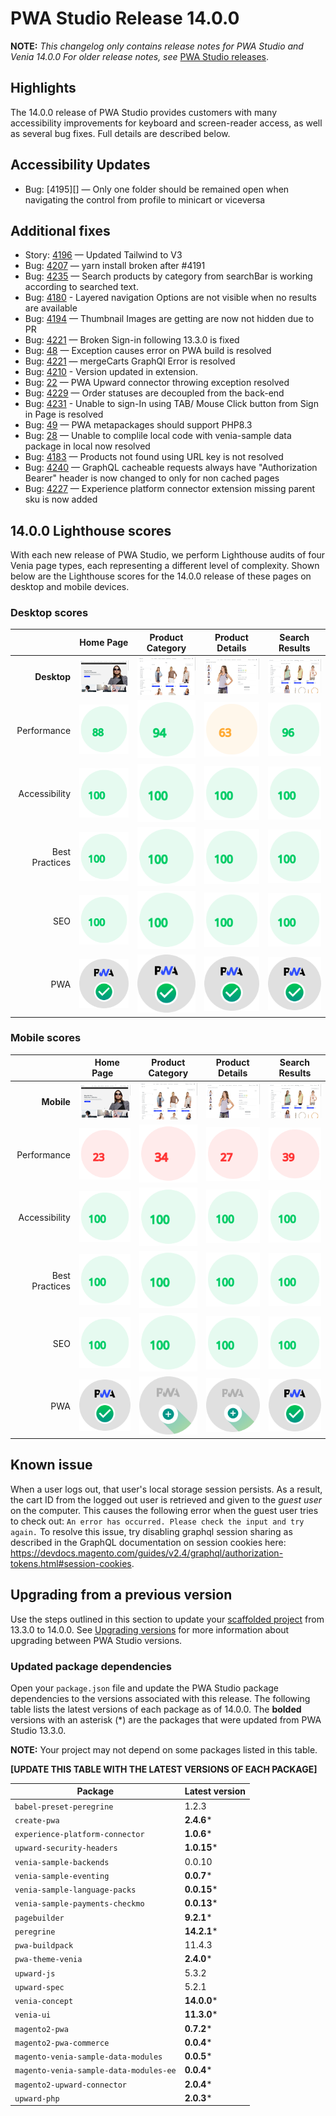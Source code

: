 # PWA Studio Release 14.0.0

**NOTE:**
_This changelog only contains release notes for PWA Studio and Venia 14.0.0_
_For older release notes, see_ [PWA Studio releases][].

## Highlights

The 14.0.0 release of PWA Studio provides customers with many accessibility improvements for keyboard and screen-reader access, as well as several bug fixes. Full details are described below.

## Accessibility Updates

-  Bug: [4195][] — Only one folder should be remained open when navigating the control from profile to minicart or viceversa

## Additional fixes

-  Story: [4196][] — Updated Tailwind to V3
-  Bug: [4207][] — yarn install broken after #4191
-  Bug: [4235][] — Search products by category from searchBar is working according to searched text.
-  Bug: [4180][] - Layered navigation Options are not visible when no results are available
-  Bug: [4194][] — Thumbnail Images are getting are now not hidden due to PR
-  Bug: [4221][] — Broken Sign-in following 13.3.0 is fixed
-  Bug: [48][] — Exception causes error on PWA build  is resolved
-  Bug: [4221][] — mergeCarts GraphQl Error is resolved
-  Bug: [4210][] - Version updated in extension.
-  Bug: [22][] — PWA Upward connector throwing exception resolved
-  Bug: [4229][] — Order statuses are decoupled from the back-end
-  Bug: [4231][] - Unable to sign-In using TAB/ Mouse Click button from Sign in Page is resolved
-  Bug: [49][] — PWA metapackages should support PHP8.3
-  Bug: [28][] — Unable to complile local code with venia-sample data package in local now resolved
-  Bug: [4183][] — Products not found using URL key is not resolved
-  Bug: [4240][] — GraphQL cacheable requests always have "Authorization Bearer" header is now changed to only for non cached pages
-  Bug: [4227][] — Experience platform connector extension missing parent sku is now added


## 14.0.0 Lighthouse scores

With each new release of PWA Studio, we perform Lighthouse audits of four Venia page types, each representing a different level of complexity. Shown below are the Lighthouse scores for the 14.0.0 release of these pages on desktop and mobile devices.

### Desktop scores

|                |            Home Page            |          Product Category           |          Product Details           |          Search Results           |
|---------------:|:-------------------------------:|:-----------------------------------:|:----------------------------------:|:---------------------------------:|
|    **Desktop** | ![](images/venia_page_home.png) | ![](images/venia_page_category.png) | ![](images/venia_page_details.png) | ![](images/venia_page_search.png) |
|    Performance |    ![](images/score_88.svg)     |      ![](images/score_94.svg)       |      ![](images/score_63.svg)      |     ![](images/score_96.svg)      |
|  Accessibility |    ![](images/score_100.svg)    |      ![](images/score_100.svg)      |     ![](images/score_100.svg)      |     ![](images/score_100.svg)     |
| Best Practices |    ![](images/score_100.svg)    |      ![](images/score_100.svg)      |     ![](images/score_100.svg)      |     ![](images/score_100.svg)     |
|            SEO |    ![](images/score_100.svg)    |      ![](images/score_100.svg)      |     ![](images/score_100.svg)      |     ![](images/score_100.svg)     |
|            PWA |   ![](images/pwa_perfect.svg)   |     ![](images/pwa_perfect.svg)     |    ![](images/pwa_perfect.svg)     |    ![](images/pwa_perfect.svg)     |

### Mobile scores

|                | &nbsp;&nbsp;Home Page&nbsp;&nbsp; |          Product Category           |          Product Details           |          Search Results           |
|---------------:|:---------------------------------:|:-----------------------------------:|:----------------------------------:|:---------------------------------:|
|     **Mobile** |  ![](images/venia_page_home.png)  | ![](images/venia_page_category.png) | ![](images/venia_page_details.png) | ![](images/venia_page_search.png) |
|    Performance |     ![](images/score_23.svg)      |      ![](images/score_34.svg)       |      ![](images/score_27.svg)      |     ![](images/score_39.svg)      |
|  Accessibility |     ![](images/score_100.svg)     |      ![](images/score_100.svg)      |     ![](images/score_100.svg)      |     ![](images/score_100.svg)     |
| Best Practices |     ![](images/score_100.svg)     |      ![](images/score_100.svg)      |     ![](images/score_100.svg)      |     ![](images/score_100.svg)     |
|            SEO |     ![](images/score_100.svg)     |      ![](images/score_100.svg)      |     ![](images/score_100.svg)      |     ![](images/score_100.svg)     |
|            PWA |    ![](images/pwa_perfect.svg)    |    ![](images/pwa_imperfect.svg)    |   ![](images/pwa_imperfect.svg)    |    ![](images/pwa_perfect.svg)    |


## Known issue

When a user logs out, that user's local storage session persists. As a result, the cart ID from the logged out user is retrieved and given to the _guest user_ on the computer. This causes the following error when the guest user tries to check out: `An error has occurred. Please check the input and try again.` To resolve this issue, try disabling graphql session sharing as described in the GraphQL documentation on session cookies here: https://devdocs.magento.com/guides/v2.4/graphql/authorization-tokens.html#session-cookies.

## Upgrading from a previous version

Use the steps outlined in this section to update your [scaffolded project][] from 13.3.0 to 14.0.0.
See [Upgrading versions][] for more information about upgrading between PWA Studio versions.

[scaffolded project]: https://developer.adobe.com/commerce/pwa-studio/tutorials/
[upgrading versions]: https://developer.adobe.com/commerce/pwa-studio/guides/upgrading-versions/

### Updated package dependencies

Open your `package.json` file and update the PWA Studio package dependencies to the versions associated with this release.
The following table lists the latest versions of each package as of 14.0.0. The **bolded** versions with an asterisk (*) are the packages that were updated from PWA Studio 13.3.0.

**NOTE:**
Your project may not depend on some packages listed in this table.

**[UPDATE THIS TABLE WITH THE LATEST VERSIONS OF EACH PACKAGE]**

| Package                                | Latest version |
|----------------------------------------|----------------|
| `babel-preset-peregrine`               | 1.2.3          |
| `create-pwa`                           | **2.4.6***     |
| `experience-platform-connector`        | **1.0.6***     |
| `upward-security-headers`              | **1.0.15***    |
| `venia-sample-backends`                | 0.0.10         |
| `venia-sample-eventing`                | **0.0.7***     |
| `venia-sample-language-packs`          | **0.0.15***    |
| `venia-sample-payments-checkmo`        | **0.0.13***    |
| `pagebuilder`                          | **9.2.1***     |
| `peregrine`                            | **14.2.1***    |
| `pwa-buildpack`                        | 11.4.3         |
| `pwa-theme-venia`                      | **2.4.0***     |
| `upward-js`                            | 5.3.2          |
| `upward-spec`                          | 5.2.1          |
| `venia-concept`                        | **14.0.0***    |
| `venia-ui`                             | **11.3.0***    |
| `magento2-pwa`                         | **0.7.2***     |
| `magento2-pwa-commerce`                | **0.0.4***     |
| `magento-venia-sample-data-modules`    | **0.0.5***     |
| `magento-venia-sample-data-modules-ee` | **0.0.4***     |
| `magento2-upward-connector`            | **2.0.4***     |
| `upward-php`                           | **2.0.3***     |

[4196]: https://github.com/magento/pwa-studio/pull/4196
[4207]: https://github.com/magento/pwa-studio/pull/4207
[4235]: https://github.com/magento/pwa-studio/pull/4235
[4180]: https://github.com/magento/pwa-studio/pull/4180
[4194]: https://github.com/magento/pwa-studio/pull/4194
[4221]: https://github.com/magento/pwa-studio/pull/4221
[48]: https://github.com/magento-commerce/magento2-pwa/pull/48
[49]: https://github.com/magento-commerce/magento2-pwa/pull/49
[4210]: https://github.com/magento/pwa-studio/pull/4210
[22]: https://github.com/magento-commerce/magento2-upward-connector/pull/22
[4229]: https://github.com/magento/pwa-studio/pull/4229
[4231]: https://github.com/magento/pwa-studio/pull/4231
[49]: https://github.com/magento-commerce/magento2-pwa/pull/49
[28]: https://github.com/magento-commerce/venia-sample-data-modules/pull/28
[4183]: https://github.com/magento/pwa-studio/pull/4183
[4240]: https://github.com/magento/pwa-studio/pull/4240
[4227]: https://github.com/magento/pwa-studio/pull/4227

[PWA Studio releases]: https://github.com/magento/pwa-studio/releases
